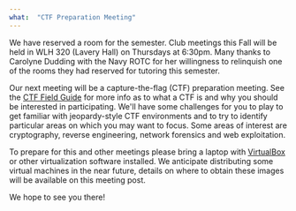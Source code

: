 ```yaml
---
what:  "CTF Preparation Meeting"
---
```

We have reserved a room for the semester. Club meetings this Fall will be held in WLH 320 (Lavery Hall) on Thursdays at 6:30pm. Many thanks to Carolyne Dudding with the Navy ROTC for her willingness to relinquish one of the rooms they had reserved for tutoring this semester. 

Our next meeting will be a capture-the-flag (CTF) preparation meeting. See the [CTF Field Guide][ctfguide] for more info as to what a CTF is and why you should be interested in participating. We'll have some challenges for you to play to get familiar with jeopardy-style CTF environments and to try to identify particular areas on which you may want to focus. Some areas of interest are cryptography, reverse engineering, network forensics and web exploitation. 

To prepare for this and other meetings please bring a laptop with [VirtualBox][virtualbox] or other virtualization software installed. We anticipate distributing some virtual machines in the near future, details on where to obtain these images will be available on this meeting post. 

We hope to see you there!

[virtualbox]: https://www.virtualbox.org/
[ctfguide]: https://trailofbits.github.io/ctf/
